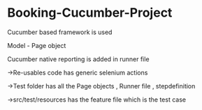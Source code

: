 # Booking-Cucumber-Project

Cucumber based framework is used 

Model - Page object

Cucumber native reporting is added in runner file 

 ->Re-usables code has generic selenium actions

->Test folder has all the Page objects , Runner file  , stepdefinition

->src/test/resources has the feature file which is the test case
 
 
